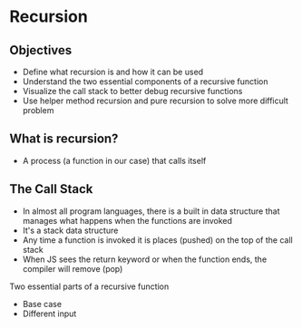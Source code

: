 # Recursion

## Objectives
- Define what recursion is and how it can be used
- Understand the two essential components of a recursive function
- Visualize the call stack to better debug recursive functions 
- Use helper method recursion and pure recursion to solve more difficult problem

## What is recursion?
- A process (a function in our case) that calls itself

## The Call Stack
- In almost all program languages, there is a built in data structure that manages what happens when the functions are invoked
- It's a stack data structure 
- Any time a function is invoked it is places (pushed) on the top of the call stack
- When JS sees the return keyword or when the function ends, the compiler will remove (pop)

Two essential parts of a recursive function 
- Base case
- Different input 

